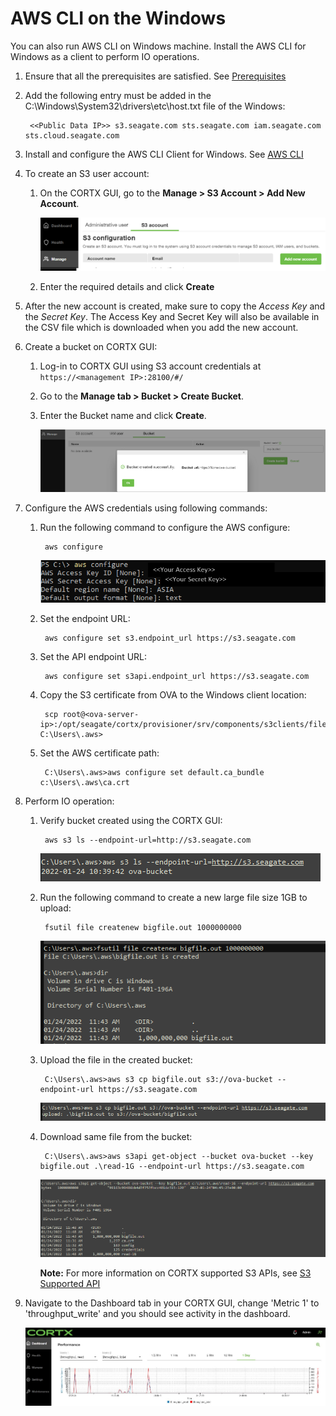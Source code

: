 AWS CLI on the Windows
======================

You can also run AWS CLI on Windows machine. Install the AWS CLI for Windows as a client to perform IO operations.

1. Ensure that all the prerequisites are satisfied. See [Prerequisites](https://github.com/Seagate/cortx/blob/main/doc/IO_prereqs.md)

1. Add the following entry must be added in the C:\Windows\System32\drivers\etc\host.txt file of the Windows:

        <<Public Data IP>> s3.seagate.com sts.seagate.com iam.seagate.com sts.cloud.seagate.com

1. Install and configure the AWS CLI Client for Windows. See [AWS CLI](https://docs.aws.amazon.com/cli/latest/userguide/install-cliv2-linux.html)

1. To create an S3 user account:

     1. On the CORTX GUI, go to the **Manage > S3 Account > Add New Account**.

         ![Alt Text](https://github.com/Seagate/cortx/blob/main/doc/images/add_s3_user.png)

     2. Enter the required details and click **Create**

1. After the new account is created, make sure to copy the *Access Key* and the *Secret Key*. The Access Key and Secret Key will also be available in the CSV file which is downloaded when you add the new account.

1. Create a bucket on CORTX GUI:

     1. Log-in to CORTX GUI  using S3 account credentials at ``https://<management IP>:28100/#/``

     2. Go to the **Manage tab > Bucket > Create Bucket**.

     3. Enter the Bucket name and click **Create**.

         ![Alt Text](https://github.com/Seagate/cortx/blob/main/doc/images/Create-Bucket.png)

1. Configure the AWS credentials using following commands:

    1. Run the following command to configure the AWS configure:

            aws configure

        ![Alt Text](/doc/images/wins_aws-configure.png)

    2. Set the endpoint URL:

            aws configure set s3.endpoint_url https://s3.seagate.com

    3. Set the API endpoint URL:

            aws configure set s3api.endpoint_url https://s3.seagate.com

    4. Copy the S3 certificate from OVA to the Windows client location:

            scp root@<ova-server-ip>:/opt/seagate/cortx/provisioner/srv/components/s3clients/files/ca.crt C:\Users\.aws>

    5. Set the AWS certificate path:

            C:\Users\.aws>aws configure set default.ca_bundle c:\Users\.aws\ca.crt

1. Perform IO operation:

    1. Verify bucket created using the CORTX GUI:

            aws s3 ls --endpoint-url=http://s3.seagate.com

        ![Alt Text](/doc/images/wins_verify-bkt.png)

    2. Run the following command to create a new large file size 1GB to upload:

            fsutil file createnew bigfile.out 1000000000

        ![Alt Text](/doc/images/wins_create-file.png)

    3. Upload the file in the created bucket:

            C:\Users\.aws>aws s3 cp bigfile.out s3://ova-bucket --endpoint-url https://s3.seagate.com

        ![Alt Text](/doc/images/wins_upload.png)

    4. Download same file from the bucket:

            C:\Users\.aws>aws s3api get-object --bucket ova-bucket --key bigfile.out .\read-1G --endpoint-url https://s3.seagate.com

        ![Alt Text](/doc/images/wins_aws-download.png)

        **Note:** For more information on CORTX supported S3 APIs, see [S3 Supported API](https://github.com/Seagate/cortx-s3server/blob/main/docs/s3-supported-api.md)

1. Navigate to the Dashboard tab in your CORTX GUI, change 'Metric 1' to 'throughput_write' and you should see activity in the dashboard.

    ![Alt Text](https://github.com/Seagate/cortx/blob/main/doc/images/PG.PNG)
